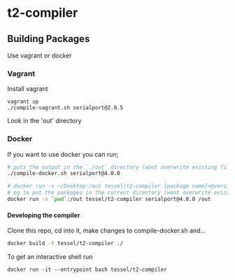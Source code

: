 # t2-compiler

<!--

    This stuff is pointless to display until we have an actual server written

[![Travis Build Status](https://travis-ci.org/tessel/t2-compiler.svg?branch=master)](https://travis-ci.org/tessel/t2-compiler)
[![Build status](https://ci.appveyor.com/api/projects/status/fsjh9hxbf1w09794?svg=true)](https://ci.appveyor.com/project/rwaldron/t2-compiler)


-->

## Building Packages

Use vagrant or docker

### Vagrant
Install vagrant

```
vagrant up
./compile-vagrant.sh serialport@2.0.5
```

Look in the 'out' directory

### Docker

If you want to use docker you can run;

```bash
# puts the output in the `./out` directory (wont overwrite existing files)
./compile-docker.sh serialport@4.0.0

# docker run -v ~/Desktop:/out tessel/t2-compiler [package name]<@version>
# eg to put the packages in the current directory (wont overwrite existing files)
docker run -v `pwd`:/out tessel/t2-compiler serialport@4.0.0 /out

```

#### Developing the compiler

Clone this repo, cd into it, make changes to compile-docker.sh and...

```bash
docker build -t tessel/t2-compiler ./
```

To get an interactive shell run

```
docker run -it --entrypoint bash tessel/t2-compiler
```

